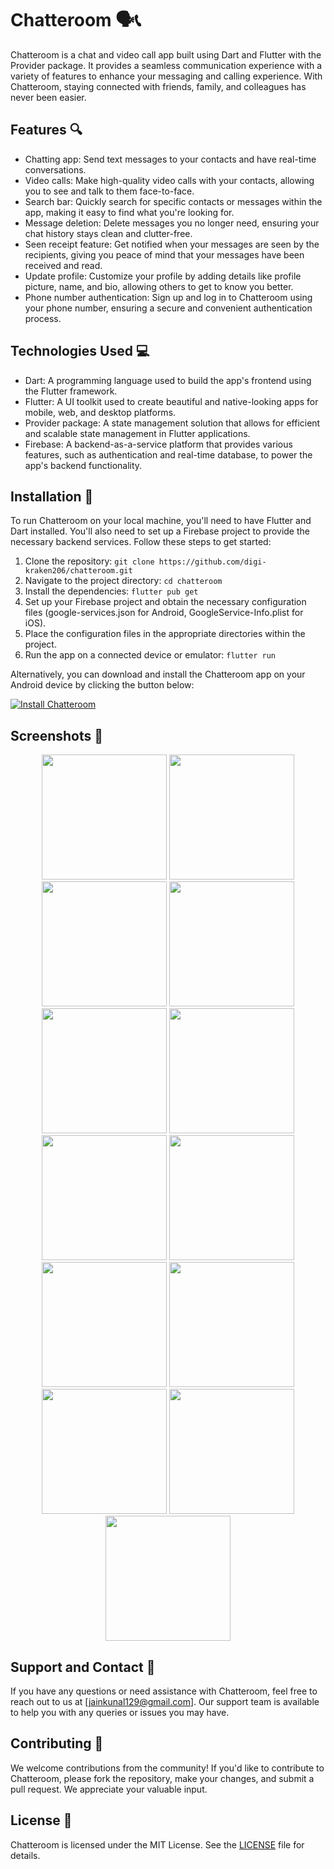 # Chatteroom 🗣️📞

Chatteroom is a chat and video call app built using Dart and Flutter with the Provider package. It provides a seamless communication experience with a variety of features to enhance your messaging and calling experience. With Chatteroom, staying connected with friends, family, and colleagues has never been easier.

## Features 🔍

- Chatting app: Send text messages to your contacts and have real-time conversations.
- Video calls: Make high-quality video calls with your contacts, allowing you to see and talk to them face-to-face.
- Search bar: Quickly search for specific contacts or messages within the app, making it easy to find what you're looking for.
- Message deletion: Delete messages you no longer need, ensuring your chat history stays clean and clutter-free.
- Seen receipt feature: Get notified when your messages are seen by the recipients, giving you peace of mind that your messages have been received and read.
- Update profile: Customize your profile by adding details like profile picture, name, and bio, allowing others to get to know you better.
- Phone number authentication: Sign up and log in to Chatteroom using your phone number, ensuring a secure and convenient authentication process.

## Technologies Used 💻

- Dart: A programming language used to build the app's frontend using the Flutter framework.
- Flutter: A UI toolkit used to create beautiful and native-looking apps for mobile, web, and desktop platforms.
- Provider package: A state management solution that allows for efficient and scalable state management in Flutter applications.
- Firebase: A backend-as-a-service platform that provides various features, such as authentication and real-time database, to power the app's backend functionality.

## Installation 🚀

To run Chatteroom on your local machine, you'll need to have Flutter and Dart installed. You'll also need to set up a Firebase project to provide the necessary backend services. Follow these steps to get started:

1. Clone the repository: `git clone https://github.com/digi-kraken206/chatteroom.git`
2. Navigate to the project directory: `cd chatteroom`
3. Install the dependencies: `flutter pub get`
4. Set up your Firebase project and obtain the necessary configuration files (google-services.json for Android, GoogleService-Info.plist for iOS).
5. Place the configuration files in the appropriate directories within the project.
6. Run the app on a connected device or emulator: `flutter run`

Alternatively, you can download and install the Chatteroom app on your Android device by clicking the button below:

[![Install Chatteroom](https://img.shields.io/badge/Install-Chatteroom%20App-green.svg)](https://drive.google.com/file/d/1ImiGbMjX51ae-2tjkUDvuLBDt7Pbybju/view?usp=drivesdk)

## Screenshots 📱


<p align="center">
  <img src="https://github.com/digi-kraken206/Chatteroom/assets/images/243995887-0666be6a-9f2c-45f0-be6c-f19d7a95fb5b" width="200"  />
  <img src="https://github.com/digi-kraken206/Chatteroom/assets/images/243996213-eb151ff6-2cb2-4e94-b0f3-cb6abeedfa59" width="200" /> 
  <img src="https://github.com/digi-kraken206/Chatteroom/assets/images/243996227-c23a2276-a936-4e19-9c6b-cdc43b520f34" width="200" />
  <img src="https://github.com/digi-kraken206/Chatteroom/assets/images/243996251-70e2704c-849d-442c-a934-1f7ee6455404" width="200" />
<img src="https://github.com/digi-kraken206/Chatteroom/assets/images/243996279-52afe3d5-f385-49bb-ad6d-c622af43fd88" width="200"  />
  <img src="https://github.com/digi-kraken206/Chatteroom/assets/images/243996294-513671e1-e606-4776-9999-bf6d4e742af5" width="200" /> 
  <img src="https://github.com/digi-kraken206/Chatteroom/assets/images/243996315-d540f9b6-7f55-41e2-842d-eabebb0a6337" width="200" />
  <img src="https://github.com/digi-kraken206/Chatteroom/assets/images/243996364-21b032b8-d146-435b-8c32-bb9169414b09" width="200" />
 <img src="https://github.com/digi-kraken206/Chatteroom/assets/images/243997765-e85185ac-e971-451b-966c-3ec15d5450d3" width="200" />
<img src="https://github.com/digi-kraken206/Chatteroom/assets/images/243997856-a76e749b-e5bd-4fd4-95f6-efb56dd8429e" width="200"  />
  <img src="https://github.com/digi-kraken206/Chatteroom/assets/images/243997982-2f250173-dc90-478f-9285-0f2d829c17db" width="200" /> 
  <img src="https://github.com/digi-kraken206/Chatteroom/assets/images/243998076-85ff3253-244e-4d28-8fa8-1c803ae02b97" width="200" />
  <img src="https://github.com/digi-kraken206/Chatteroom/assets/images/243998262-2026f1a3-73ce-4555-ab5e-c80b61300beb" width="200" />
</p>

## Support and Contact 📧

If you have any questions or need assistance with Chatteroom, feel free to reach out to us at [jainkunal129@gmail.com]. Our support team is available to help you with any queries or issues you may have.

## Contributing 🤝

We welcome contributions from the community! If you'd like to contribute to Chatteroom, please fork the repository, make your changes, and submit a pull request. We appreciate your valuable input.

## License 📜

Chatteroom is licensed under the MIT License. See the [LICENSE](https://github.com/digi-kraken206/chatteroom/LICENSE) file for details.

